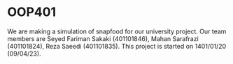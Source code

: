 # OOP401
We are making a simulation of snapfood for our university project.
Our team members are Seyed Fariman Sakaki (401101846), Mahan Sarafrazi (401101824), Reza Saeedi (401101835).
This project is started on 1401/01/20 (09/04/23).
